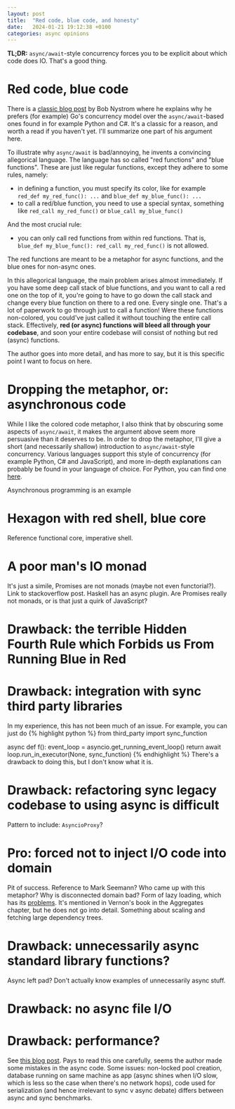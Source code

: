 ```yaml
---
layout: post
title:  "Red code, blue code, and honesty"
date:   2024-01-21 19:12:38 +0100
categories: async opinions
---
```


**TL;DR:** `async/await`-style concurrency forces you to be explicit about which code does IO. That's a good thing.

# Red code, blue code
There is a [classic blog post][red-blue-original] by Bob Nystrom where he explains why he prefers (for example) Go's concurrency model over the `async/await`-based ones found in for example Python and C#. It's a classic for a reason, and worth a read if you haven't yet. I'll summarize one part of his argument here.

To illustrate why `async/await` is bad/annoying, he invents a convincing allegorical language. The language has so called "red functions" and "blue functions". These are just like regular functions, except they adhere to some rules, namely:
- in defining a function, you must specify its color, like for example `red_def my_red_func(): ...` and `blue_def my_blue_func(): ...`
- to call a red/blue function, you need to use a special syntax, something like `red_call my_red_func()` or `blue_call my_blue_func()`

And the most crucial rule:
- you can only call red functions from within red functions. That is, `blue_def my_blue_func(): red_call my_red_func()` is not allowed.

The red functions are meant to be a metaphor for async functions, and the blue ones for non-async ones.

In this allegorical language, the main problem arises almost immediately. If you have some deep call stack of blue functions, and you want to call a red one on the top of it, you're going to have to go down the call stack and change every blue function on there to a red one. Every single one. That's a lot of paperwork to go through just to call a function! Were these functions non-colored, you could've just called it without touching the entire call stack. Effectively, **red (or async) functions will bleed all through your codebase**, and soon your entire codebase will consist of nothing but red (async) functions.

The author goes into more detail, and has more to say, but it is this specific point I want to focus on here.

# Dropping the metaphor, or: asynchronous code
While I like the colored code metaphor, I also think that by obscuring some aspects of `async/await`, it makes the argument above seem more persuasive than it deserves to be. In order to drop the metaphor, I'll give a short (and necessarily shallow) introduction to `async/await`-style concurrency. Various languages support this style of concurrency (for example Python, C# and JavaScript), and more in-depth explanations can probably be found in your language of choice. For Python, you can find one [here][python-in-depth-async-explanation].

Asynchronous programming is an example

# Hexagon with red shell, blue core
Reference functional core, imperative shell.

# A poor man's IO monad
It's just a simile, Promises are not monads (maybe not even functorial?). Link to stackoverflow post. Haskell has an async plugin. Are Promises really not monads, or is that just a quirk of JavaScript?

# Drawback: the terrible Hidden Fourth Rule which Forbids us From Running Blue in Red

# Drawback: integration with sync third party libraries
In my experience, this has not been much of an issue. For example, you can just do
{% highlight python %}
from third_party import sync_function

async def f():
    event_loop = asyncio.get_running_event_loop()
    return await loop.run_in_executor(None, sync_function)
{% endhighlight %}
There's a drawback to doing this, but I don't know what it is.

# Drawback: refactoring sync legacy codebase to using async is difficult
Pattern to include: `AsyncioProxy`?

# Pro: forced not to inject I/O code into domain
Pit of success. Reference to Mark Seemann? Who came up with this metaphor?
Why is disconnected domain bad? Form of lazy loading, which has its [problems][lazy-loading-is-antipattern]. It's mentioned in Vernon's book in the Aggregates chapter, but he does not go into detail. Something about scaling and fetching large dependency trees.

# Drawback: unnecessarily async standard library functions?
Async left pad? Don't actually know examples of unnecessarily async stuff.

# Drawback: no async file I/O

# Drawback: performance?
See [this blog post][async-python-is-not-faster]. Pays to read this one carefully, seems the author made some mistakes in the async code. Some issues: non-locked pool creation, database running on same machine as app (async shines when I/O slow, which is less so the case when there's no network hops), code used for serialization (and hence irrelevant to sync v async debate) differs between async and sync benchmarks.

[red-blue-original]: https://journal.stuffwithstuff.com/2015/02/01/what-color-is-your-function/
[async-python-is-not-faster]: https://calpaterson.com/async-python-is-not-faster.html
[lazy-loading-is-antipattern]: https://www.mehdi-khalili.com/orm-anti-patterns-part-3-lazy-loading
[python-in-depth-async-explanation]: https://example.com
